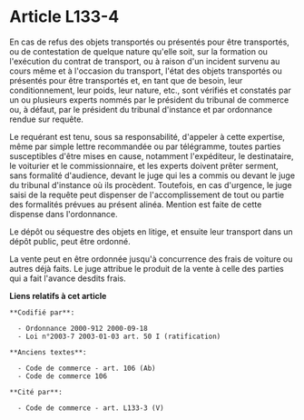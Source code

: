 # Article L133-4

En cas de refus des objets transportés ou présentés pour être transportés, ou de contestation de quelque nature qu'elle soit,
sur la formation ou l'exécution du contrat de transport, ou à raison d'un incident survenu au cours même et à l'occasion du
transport, l'état des objets transportés ou présentés pour être transportés et, en tant que de besoin, leur conditionnement,
leur poids, leur nature, etc., sont vérifiés et constatés par un ou plusieurs experts nommés par le président du tribunal de
commerce ou, à défaut, par le président du tribunal d'instance et par ordonnance rendue sur requête.

Le requérant est tenu, sous sa responsabilité, d'appeler à cette expertise, même par simple lettre recommandée ou par
télégramme, toutes parties susceptibles d'être mises en cause, notamment l'expéditeur, le destinataire, le voiturier et le
commissionnaire, et les experts doivent prêter serment, sans formalité d'audience, devant le juge qui les a commis ou devant
le juge du tribunal d'instance où ils procèdent. Toutefois, en cas d'urgence, le juge saisi de la requête peut dispenser de
l'accomplissement de tout ou partie des formalités prévues au présent alinéa. Mention est faite de cette dispense dans
l'ordonnance.

Le dépôt ou séquestre des objets en litige, et ensuite leur transport dans un dépôt public, peut être ordonné.

La vente peut en être ordonnée jusqu'à concurrence des frais de voiture ou autres déjà faits. Le juge attribue le produit de
la vente à celle des parties qui a fait l'avance desdits frais.

**Liens relatifs à cet article**

	**Codifié par**:

	  - Ordonnance 2000-912 2000-09-18
	  - Loi n°2003-7 2003-01-03 art. 50 I (ratification)

	**Anciens textes**:

	  - Code de commerce - art. 106 (Ab)
	  - Code de commerce 106

	**Cité par**:

	  - Code de commerce - art. L133-3 (V)

